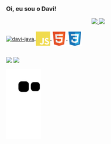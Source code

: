 ### Oi, eu sou o Davi!

<div align="center">
  <a href="https://github.com/davi-tr">
  <img height="180em" src="https://github-readme-stats.vercel.app/api?username=davi-tr&show_icons=true&theme=dracula&include_all_commits=true&count_private=true"/>
  <img height="180em" src="https://github-readme-stats.vercel.app/api/top-langs/?username=davi-tr&layout=compact&langs_count=7&theme=dracula"/>
</div>

<div style="display: inline_block"><br>
  <img align="center" alt="davi-java" height="40" width="40" src="https://cdn.jsdelivr.net/gh/devicons/devicon/icons/java/java-original.svg">
  <img align="center" alt="davi-Js" height="40" width="40" src="https://raw.githubusercontent.com/devicons/devicon/master/icons/javascript/javascript-plain.svg">
  <img align="center" alt="davi-HTML" height="40" width="40" src="https://raw.githubusercontent.com/devicons/devicon/master/icons/html5/html5-original.svg">
  <img align="center" alt="davi-CSS" height="40" width="40" src="https://raw.githubusercontent.com/devicons/devicon/master/icons/css3/css3-original.svg">

  
  ##
 
<div> 
  
  <a href="https://www.linkedin.com/in/davi-trajano-902483205" target="_blank"><img src="https://img.shields.io/badge/-LinkedIn-%230077B5?style=for-the-badge&logo=linkedin&logoColor=white" target="_blank"></a>
  <a href="https://leetcode.com/SirDavi/" target="_blank"><img src="https://img.shields.io/badge/LeetCode-000000?style=for-the-badge&logo=LeetCode&logoColor=#d16c06" target="_blank"></a>
 
  ![Snake animation](https://github.com/davi-tr/davi-tr/blob/output/github-contribution-grid-snake.svg)
 
</div>
